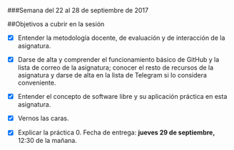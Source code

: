 ###Semana del 22 al 28 de septiembre de 2017

##Objetivos a cubrir en la sesión
 
- [x] Entender la metodología docente, de evaluación y de interacción de la asignatura. 

- [x] Darse de alta y comprender el funcionamiento básico de GitHub y la lista de correo de la asignatura; conocer el resto de recursos de la asignatura y darse de alta en la lista de Telegram si lo considera conveniente. 

- [x] Entender el concepto de software libre y su aplicación práctica en esta asignatura. 

- [x] Vernos las caras. 

- [x] Explicar la práctica 0. Fecha de entrega: **jueves 29 de septiembre,** 12:30 de la mañana. 